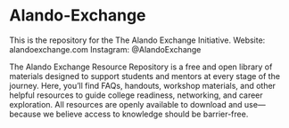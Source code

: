 # Alando-Exchange
This is the repository for the The Alando Exchange Initiative. 
Website: alandoexchange.com
Instagram: @AlandoExchange

The Alando Exchange Resource Repository is a free and open library of materials designed to support students and mentors at every stage of the journey. Here, you’ll find FAQs, handouts, workshop materials, and other helpful resources to guide college readiness, networking, and career exploration. All resources are openly available to download and use—because we believe access to knowledge should be barrier-free.
